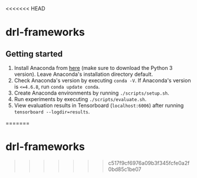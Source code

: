 <<<<<<< HEAD
# drl-frameworks

## Getting started
1. Install Anaconda from [here][miniconda] (make sure to download the Python 3 version). Leave Anaconda's installation directory default.
2. Check Anaconda's version by executing `conda -V`. If Anaconda's version is `<=4.6.8`, run `conda update conda`.
3. Create Anaconda environments by running `./scripts/setup.sh`.
4. Run experiments by executing `./scripts/evaluate.sh`.
5. View evaluation results in Tensorboard (`localhost:6006`) after running `tensorboard --logdir=results`.

[miniconda]: https://docs.conda.io/en/latest/miniconda.html
=======
# drl-frameworks
>>>>>>> c517f9cf6976a09b3f345fcfe0a2f0bd85c1be07
